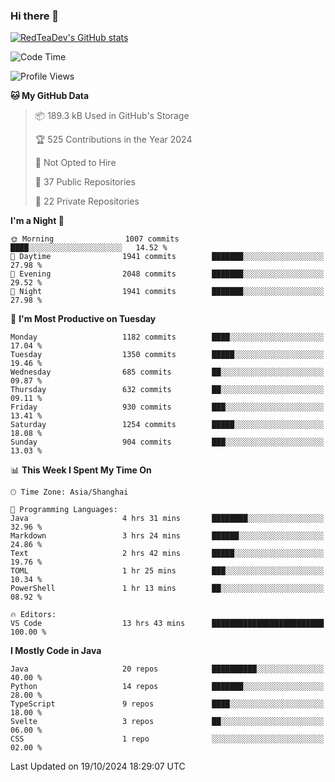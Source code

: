 ### Hi there 👋

<!--
**RedTeaDev/RedTeaDev** is a ✨ _special_ ✨ repository because its `README.md` (this file) appears on your GitHub profile.

Here are some ideas to get you started:

- 🔭 I’m currently working on ...
- 🌱 I’m currently learning ...
- 👯 I’m looking to collaborate on ...
- 🤔 I’m looking for help with ...
- 💬 Ask me about ...
- 📫 How to reach me: ...
- 😄 Pronouns: ...
- ⚡ Fun fact: ...
-->

<!--
[![wakatime](https://wakatime.com/badge/user/6b101ed0-04c0-4490-9283-eb61f2efff96.svg)](https://wakatime.com/@6b101ed0-04c0-4490-9283-eb61f2efff96)
!-->

[![RedTeaDev's GitHub stats](https://github-readme-stats.vercel.app/api?username=RedTeaDev\&include_all_commits=true)](https://github.com/anuraghazra/github-readme-stats)
<!--
[![willianrod's wakatime stats](https://github-readme-stats.vercel.app/api/wakatime?username=RedTeaDev)](https://github.com/anuraghazra/github-readme-stats)
!-->
<!--START_SECTION:waka-->
![Code Time](http://img.shields.io/badge/Code%20Time-2%2C634%20hrs%2017%20mins-blue)

![Profile Views](http://img.shields.io/badge/Profile%20Views-0-blue)

**🐱 My GitHub Data** 

> 📦 189.3 kB Used in GitHub's Storage 
 > 
> 🏆 525 Contributions in the Year 2024
 > 
> 🚫 Not Opted to Hire
 > 
> 📜 37 Public Repositories 
 > 
> 🔑 22 Private Repositories 
 > 
**I'm a Night 🦉** 

```text
🌞 Morning                1007 commits        ████░░░░░░░░░░░░░░░░░░░░░   14.52 % 
🌆 Daytime                1941 commits        ███████░░░░░░░░░░░░░░░░░░   27.98 % 
🌃 Evening                2048 commits        ███████░░░░░░░░░░░░░░░░░░   29.52 % 
🌙 Night                  1941 commits        ███████░░░░░░░░░░░░░░░░░░   27.98 % 
```
📅 **I'm Most Productive on Tuesday** 

```text
Monday                   1182 commits        ████░░░░░░░░░░░░░░░░░░░░░   17.04 % 
Tuesday                  1350 commits        █████░░░░░░░░░░░░░░░░░░░░   19.46 % 
Wednesday                685 commits         ██░░░░░░░░░░░░░░░░░░░░░░░   09.87 % 
Thursday                 632 commits         ██░░░░░░░░░░░░░░░░░░░░░░░   09.11 % 
Friday                   930 commits         ███░░░░░░░░░░░░░░░░░░░░░░   13.41 % 
Saturday                 1254 commits        █████░░░░░░░░░░░░░░░░░░░░   18.08 % 
Sunday                   904 commits         ███░░░░░░░░░░░░░░░░░░░░░░   13.03 % 
```


📊 **This Week I Spent My Time On** 

```text
🕑︎ Time Zone: Asia/Shanghai

💬 Programming Languages: 
Java                     4 hrs 31 mins       ████████░░░░░░░░░░░░░░░░░   32.96 % 
Markdown                 3 hrs 24 mins       ██████░░░░░░░░░░░░░░░░░░░   24.86 % 
Text                     2 hrs 42 mins       █████░░░░░░░░░░░░░░░░░░░░   19.76 % 
TOML                     1 hr 25 mins        ███░░░░░░░░░░░░░░░░░░░░░░   10.34 % 
PowerShell               1 hr 13 mins        ██░░░░░░░░░░░░░░░░░░░░░░░   08.92 % 

🔥 Editors: 
VS Code                  13 hrs 43 mins      █████████████████████████   100.00 % 
```

**I Mostly Code in Java** 

```text
Java                     20 repos            ██████████░░░░░░░░░░░░░░░   40.00 % 
Python                   14 repos            ███████░░░░░░░░░░░░░░░░░░   28.00 % 
TypeScript               9 repos             ████░░░░░░░░░░░░░░░░░░░░░   18.00 % 
Svelte                   3 repos             ██░░░░░░░░░░░░░░░░░░░░░░░   06.00 % 
CSS                      1 repo              ░░░░░░░░░░░░░░░░░░░░░░░░░   02.00 % 
```




 Last Updated on 19/10/2024 18:29:07 UTC
<!--END_SECTION:waka-->


